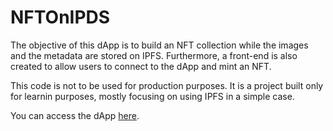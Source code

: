 # NFTOnIPDS

The objective of this dApp is to build an NFT collection while the images and the metadata are stored on IPFS.
Furthermore, a front-end is also created to allow users to connect to the dApp and mint an NFT.

This code is not to be used for production purposes.
It is a project built only for learnin purposes, mostly focusing on using IPFS in a simple case.

You can access the dApp [here](https://nft-on-ipfs-rho.vercel.app/).